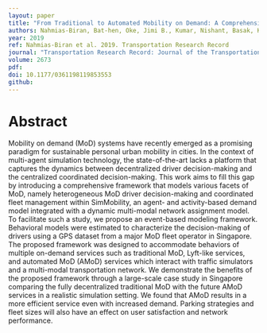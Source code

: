 ```yaml
---
layout: paper
title: "From Traditional to Automated Mobility on Demand: A Comprehensive Framework for Modeling On-Demand Services in SimMobility"
authors: Nahmias-Biran, Bat-hen, Oke, Jimi B., Kumar, Nishant, Basak, Kakali, Araldo, Andrea, Seshadri, Ravi, Akkinepally, Arun, Lima Azevedo, Carlos, Ben-Akiva, Moshe
year: 2019
ref: Nahmias-Biran et al. 2019. Transportation Research Record
journal: "Transportation Research Record: Journal of the Transportation Research Board 2673(12):15–29."
volume: 2673
pdf:
doi: 10.1177/0361198119853553
github:
---
```

# Abstract
Mobility on demand (MoD) systems have recently emerged as a promising paradigm for sustainable personal urban mobility in cities. In the context of multi-agent simulation technology, the state-of-the-art lacks a platform that captures the dynamics between decentralized driver decision-making and the centralized coordinated decision-making. This work aims to fill this gap by introducing a comprehensive framework that models various facets of MoD, namely heterogeneous MoD driver decision-making and coordinated fleet management within SimMobility, an agent- and activity-based demand model integrated with a dynamic multi-modal network assignment model. To facilitate such a study, we propose an event-based modeling framework. Behavioral models were estimated to characterize the decision-making of drivers using a GPS dataset from a major MoD fleet operator in Singapore. The proposed framework was designed to accommodate behaviors of multiple on-demand services such as traditional MoD, Lyft-like services, and automated MoD (AMoD) services which interact with traffic simulators and a multi-modal transportation network. We demonstrate the benefits of the proposed framework through a large-scale case study in Singapore comparing the fully decentralized traditional MoD with the future AMoD services in a realistic simulation setting. We found that AMoD results in a more efficient service even with increased demand. Parking strategies and fleet sizes will also have an effect on user satisfaction and network performance.
